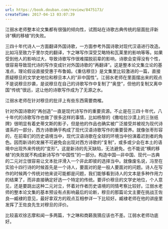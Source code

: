 ```yaml
---
url: https://book.douban.com/review/8475173/
createTime: 2017-04-13 03:07:39
---
```


江弱水老师整本论文集都有很强的倾向性，试图站在诗歌古典传统的层面批评新诗“横的移植”的失败。

三四十年代诗人一方面翻译外国诗歌，一方面参考外国诗歌对现代汉语进行改造。比如冯至致力于里尔克的翻译，卞之琳写作深受艾略特和瓦莱里的影响等等。如果受到他人的影响过大，导致诗歌写作很难摆脱前辈的影响，诗歌会变得没有个性，很容易导致现代诗的写作变成针对外国诗歌的“再翻译”。这是整本论文集立论的基准点，理论假设直接受惠于布鲁姆。《重估穆旦》是文集里比较激进的一篇，直接质疑穆旦的文学史地位和穆旦本人的“非中国性”。江弱水老师在里面摆出来的观点不是说穆旦抄袭，是说穆旦在自己的诗歌写作中复制了“奥登”，但他的复制又离中国“传统”很远，这让他的诗歌写作成为了无源之水。

江弱水老师在针对穆旦的批评上有些东西需要商榷。

针对外国诗歌的“再创造”一直是现代诗写作的重要资源。不止是在三四十年代，八十年代的诗歌写作也做了很多这样的事情，比如杨黎的《撒哈拉沙漠上的三张纸牌》很明显有着史蒂文斯的影子，但是他的作品也确实被广泛接受并被视为现代诗谱系的一部分，西方诗歌确乎构成了现代汉语诗歌写作的重要营养。就像张枣形容的，在前辈们的历史语境当中，现代汉语诗歌在全球的环境当中扮演着迟到者的角色。因而新诗的发展不可避免会出现对西方诗歌的“复制”，或多或少会在本土的语境中出现外来传统的“变形”。这是新诗的先天缺陷，无法避免。也不能说“横的移植”的失败就不构成新诗写作“中国性”的一部分。构造中国—非中国、现代—古典的二元对立很容易让文本批评滑入一个非此即彼的选择当中。就像废名说，冯至在实验十四行诗的时候首先是一个诗人，要面对的是一般人要面对的问题。诗人在写作的时候两个传统对他来说可能都是问题，我们能够看到诗人的文本是多种作用力的结果了，而非直接确定好选一个特定的传统。要评价穆旦的文学史地位，个人意见，还是要跳出这种二元对立，怀着对作者历史语境的同情考察比较好。江弱水老师的整本论文集的基本预设有点影响最后的论断，穆旦的那篇论文主要在挑战王佐良—臧棣的意见，最好拿双方的观点互相参详一下比较好。臧棣老师在他的讲座里发挥了王佐良先生对穆旦的评价。

比较喜欢徐志摩和闻一多两篇，卞之琳和商籁我猜应该也不差。江弱水老师功底好。